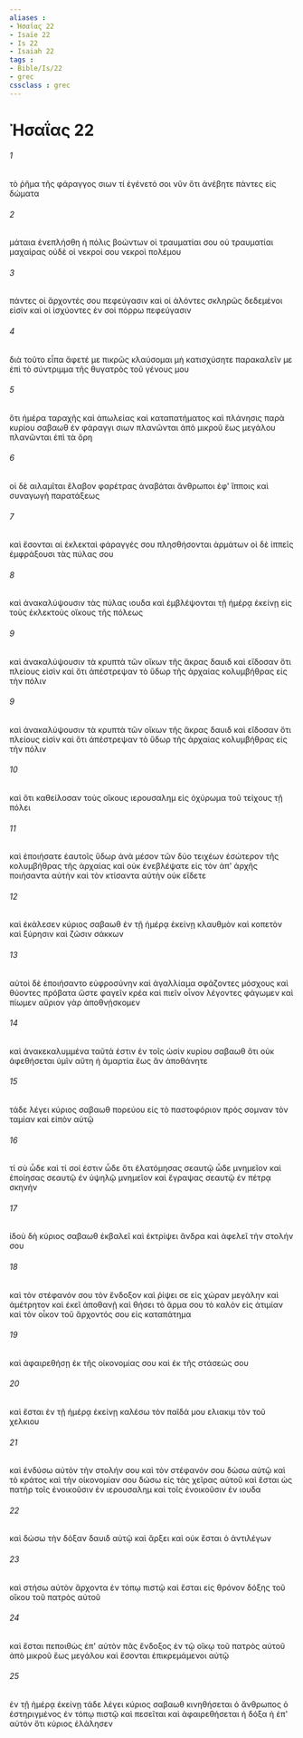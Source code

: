 ```yaml
---
aliases : 
- Ἠσαΐας 22
- Isaïe 22
- Is 22
- Isaiah 22
tags : 
- Bible/Is/22
- grec
cssclass : grec
---
```


# Ἠσαΐας 22

###### 1
τὸ ῥῆμα τῆς φάραγγος σιων τί ἐγένετό σοι νῦν ὅτι ἀνέβητε πάντες εἰς δώματα
###### 2
μάταια ἐνεπλήσθη ἡ πόλις βοώντων οἱ τραυματίαι σου οὐ τραυματίαι μαχαίρας οὐδὲ οἱ νεκροί σου νεκροὶ πολέμου
###### 3
πάντες οἱ ἄρχοντές σου πεφεύγασιν καὶ οἱ ἁλόντες σκληρῶς δεδεμένοι εἰσίν καὶ οἱ ἰσχύοντες ἐν σοὶ πόρρω πεφεύγασιν
###### 4
διὰ τοῦτο εἶπα ἄφετέ με πικρῶς κλαύσομαι μὴ κατισχύσητε παρακαλεῖν με ἐπὶ τὸ σύντριμμα τῆς θυγατρὸς τοῦ γένους μου
###### 5
ὅτι ἡμέρα ταραχῆς καὶ ἀπωλείας καὶ καταπατήματος καὶ πλάνησις παρὰ κυρίου σαβαωθ ἐν φάραγγι σιων πλανῶνται ἀπὸ μικροῦ ἕως μεγάλου πλανῶνται ἐπὶ τὰ ὄρη
###### 6
οἱ δὲ αιλαμῖται ἔλαβον φαρέτρας ἀναβάται ἄνθρωποι ἐφ' ἵπποις καὶ συναγωγὴ παρατάξεως
###### 7
καὶ ἔσονται αἱ ἐκλεκταὶ φάραγγές σου πλησθήσονται ἁρμάτων οἱ δὲ ἱππεῖς ἐμφράξουσι τὰς πύλας σου
###### 8
καὶ ἀνακαλύψουσιν τὰς πύλας ιουδα καὶ ἐμβλέψονται τῇ ἡμέρᾳ ἐκείνῃ εἰς τοὺς ἐκλεκτοὺς οἴκους τῆς πόλεως
###### 9
καὶ ἀνακαλύψουσιν τὰ κρυπτὰ τῶν οἴκων τῆς ἄκρας δαυιδ καὶ εἴδοσαν ὅτι πλείους εἰσὶν καὶ ὅτι ἀπέστρεψαν τὸ ὕδωρ τῆς ἀρχαίας κολυμβήθρας εἰς τὴν πόλιν
###### 9
καὶ ἀνακαλύψουσιν τὰ κρυπτὰ τῶν οἴκων τῆς ἄκρας δαυιδ καὶ εἴδοσαν ὅτι πλείους εἰσὶν καὶ ὅτι ἀπέστρεψαν τὸ ὕδωρ τῆς ἀρχαίας κολυμβήθρας εἰς τὴν πόλιν
###### 10
καὶ ὅτι καθείλοσαν τοὺς οἴκους ιερουσαλημ εἰς ὀχύρωμα τοῦ τείχους τῇ πόλει
###### 11
καὶ ἐποιήσατε ἑαυτοῖς ὕδωρ ἀνὰ μέσον τῶν δύο τειχέων ἐσώτερον τῆς κολυμβήθρας τῆς ἀρχαίας καὶ οὐκ ἐνεβλέψατε εἰς τὸν ἀπ' ἀρχῆς ποιήσαντα αὐτὴν καὶ τὸν κτίσαντα αὐτὴν οὐκ εἴδετε
###### 12
καὶ ἐκάλεσεν κύριος σαβαωθ ἐν τῇ ἡμέρᾳ ἐκείνῃ κλαυθμὸν καὶ κοπετὸν καὶ ξύρησιν καὶ ζῶσιν σάκκων
###### 13
αὐτοὶ δὲ ἐποιήσαντο εὐφροσύνην καὶ ἀγαλλίαμα σφάζοντες μόσχους καὶ θύοντες πρόβατα ὥστε φαγεῖν κρέα καὶ πιεῖν οἶνον λέγοντες φάγωμεν καὶ πίωμεν αὔριον γὰρ ἀποθνῄσκομεν
###### 14
καὶ ἀνακεκαλυμμένα ταῦτά ἐστιν ἐν τοῖς ὠσὶν κυρίου σαβαωθ ὅτι οὐκ ἀφεθήσεται ὑμῖν αὕτη ἡ ἁμαρτία ἕως ἂν ἀποθάνητε
###### 15
τάδε λέγει κύριος σαβαωθ πορεύου εἰς τὸ παστοφόριον πρὸς σομναν τὸν ταμίαν καὶ εἰπὸν αὐτῷ
###### 16
τί σὺ ὧδε καὶ τί σοί ἐστιν ὧδε ὅτι ἐλατόμησας σεαυτῷ ὧδε μνημεῖον καὶ ἐποίησας σεαυτῷ ἐν ὑψηλῷ μνημεῖον καὶ ἔγραψας σεαυτῷ ἐν πέτρᾳ σκηνήν
###### 17
ἰδοὺ δὴ κύριος σαβαωθ ἐκβαλεῖ καὶ ἐκτρίψει ἄνδρα καὶ ἀφελεῖ τὴν στολήν σου
###### 18
καὶ τὸν στέφανόν σου τὸν ἔνδοξον καὶ ῥίψει σε εἰς χώραν μεγάλην καὶ ἀμέτρητον καὶ ἐκεῖ ἀποθανῇ καὶ θήσει τὸ ἅρμα σου τὸ καλὸν εἰς ἀτιμίαν καὶ τὸν οἶκον τοῦ ἄρχοντός σου εἰς καταπάτημα
###### 19
καὶ ἀφαιρεθήσῃ ἐκ τῆς οἰκονομίας σου καὶ ἐκ τῆς στάσεώς σου
###### 20
καὶ ἔσται ἐν τῇ ἡμέρᾳ ἐκείνῃ καλέσω τὸν παῖδά μου ελιακιμ τὸν τοῦ χελκιου
###### 21
καὶ ἐνδύσω αὐτὸν τὴν στολήν σου καὶ τὸν στέφανόν σου δώσω αὐτῷ καὶ τὸ κράτος καὶ τὴν οἰκονομίαν σου δώσω εἰς τὰς χεῖρας αὐτοῦ καὶ ἔσται ὡς πατὴρ τοῖς ἐνοικοῦσιν ἐν ιερουσαλημ καὶ τοῖς ἐνοικοῦσιν ἐν ιουδα
###### 22
καὶ δώσω τὴν δόξαν δαυιδ αὐτῷ καὶ ἄρξει καὶ οὐκ ἔσται ὁ ἀντιλέγων
###### 23
καὶ στήσω αὐτὸν ἄρχοντα ἐν τόπῳ πιστῷ καὶ ἔσται εἰς θρόνον δόξης τοῦ οἴκου τοῦ πατρὸς αὐτοῦ
###### 24
καὶ ἔσται πεποιθὼς ἐπ' αὐτὸν πᾶς ἔνδοξος ἐν τῷ οἴκῳ τοῦ πατρὸς αὐτοῦ ἀπὸ μικροῦ ἕως μεγάλου καὶ ἔσονται ἐπικρεμάμενοι αὐτῷ
###### 25
ἐν τῇ ἡμέρᾳ ἐκείνῃ τάδε λέγει κύριος σαβαωθ κινηθήσεται ὁ ἄνθρωπος ὁ ἐστηριγμένος ἐν τόπῳ πιστῷ καὶ πεσεῖται καὶ ἀφαιρεθήσεται ἡ δόξα ἡ ἐπ' αὐτόν ὅτι κύριος ἐλάλησεν
